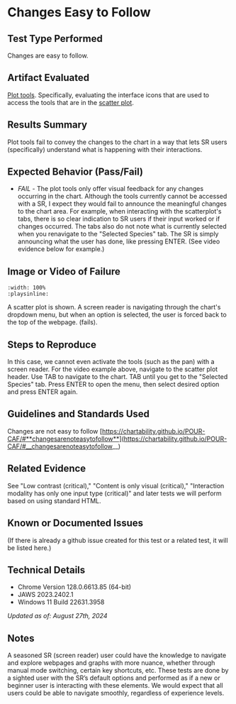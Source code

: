 # Changes Easy to Follow

## Test Type Performed

Changes are easy to follow.

## Artifact Evaluated

[Plot tools](https://docs.bokeh.org/en/latest/docs/user_guide/interaction/tools.html#ug-interaction-tools). Specifically, evaluating the interface icons that are used to access the tools that are in the [scatter plot](https://quansight-labs.github.io/bokeh-a11y-audit/#_ts1723552414769).

## Results Summary

Plot tools fail to convey the changes to the chart in a way that lets SR users (specifically) understand what is happening with their interactions.

## Expected Behavior (Pass/Fail)

- _FAIL_ - The plot tools only offer visual feedback for any changes occurring in the chart. Although the tools currently cannot be accessed with a SR, I expect they would fail to announce the meaningful changes to the chart area.
  For example, when interacting with the scatterplot's tabs, there is so clear indication to SR users if their input worked or if changes occurred. The tabs also do not note what is currently selected when you renavigate to the "Selected Species" tab. The SR is simply announcing what the user has done, like pressing ENTER. (See video evidence below for example.)

## Image or Video of Failure

```{video} ./assets/plot-tools_changes-easy-to-follow.mp4
:width: 100%
:playsinline:
```

A scatter plot is shown. A screen reader is navigating through the chart's dropdown menu, but when an option is selected, the user is forced back to the top of the webpage. (fails).

## Steps to Reproduce

In this case, we cannot even activate the tools (such as the pan) with a screen reader. For the video example above, navigate to the scatter plot header. Use TAB to navigate to the chart. TAB until you get to the "Selected Species" tab. Press ENTER to open the menu, then select desired option and press ENTER again.

## Guidelines and Standards Used

Changes are not easy to follow [https://chartability.github.io/POUR-CAF/#**changesarenoteasytofollow**](https://chartability.github.io/POUR-CAF/#__changesarenoteasytofollow__)

## Related Evidence

See "Low contrast (critical)," "Content is only visual (critical)," "Interaction modality has only one input type (critical)" and later tests we will perform based on using standard HTML.

## Known or Documented Issues

(If there is already a github issue created for this test or a related test, it will be listed here.)

## Technical Details

- Chrome Version 128.0.6613.85 (64-bit)
- JAWS 2023.2402.1
- Windows 11 Build 22631.3958

_Updated as of: August 27th, 2024_

## Notes

A seasoned SR (screen reader) user could have the knowledge to navigate and explore webpages and graphs with more nuance, whether through manual mode switching, certain key shortcuts, etc. These tests are done by a sighted user with the SR’s default options and performed as if a new or beginner user is interacting with these elements. We would expect that all users could be able to navigate smoothly, regardless of experience levels.
